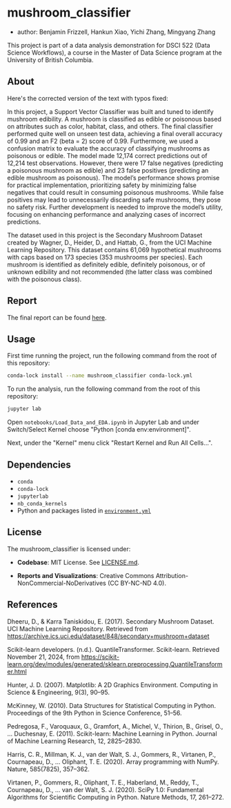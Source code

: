 # mushroom_classifier

-   author: Benjamin Frizzell, Hankun Xiao, Yichi Zhang, Mingyang Zhang

This project is part of a data analysis demonstration for DSCI 522 (Data Science Workflows), a course in the Master of Data Science program at the University of British Columbia.

## About

Here's the corrected version of the text with typos fixed:

In this project, a Support Vector Classifier was built and tuned to identify mushroom edibility. A mushroom is classified as edible or poisonous based on attributes such as color, habitat, class, and others. The final classifier performed quite well on unseen test data, achieving a final overall accuracy of 0.99 and an F2 (beta = 2) score of 0.99. Furthermore, we used a confusion matrix to evaluate the accuracy of classifying mushrooms as poisonous or edible. The model made 12,174 correct predictions out of 12,214 test observations. However, there were 17 false negatives (predicting a poisonous mushroom as edible) and 23 false positives (predicting an edible mushroom as poisonous). The model’s performance shows promise for practical implementation, prioritizing safety by minimizing false negatives that could result in consuming poisonous mushrooms. While false positives may lead to unnecessarily discarding safe mushrooms, they pose no safety risk. Further development is needed to improve the model’s utility, focusing on enhancing performance and analyzing cases of incorrect predictions.

The dataset used in this project is the Secondary Mushroom Dataset created by Wagner, D., Heider, D., and Hattab, G., from the UCI Machine Learning Repository. This dataset contains 61,069 hypothetical mushrooms with caps based on 173 species (353 mushrooms per species). Each mushroom is identified as definitely edible, definitely poisonous, or of unknown edibility and not recommended (the latter class was combined with the poisonous class).

## Report

The final report can be found [here]().

## Usage

First time running the project, run the following command from the root of this repository:

``` bash
conda-lock install --name mushroom_classifier conda-lock.yml
```

To run the analysis, run the following command from the root of this repository:

``` bash
jupyter lab
```

Open `notebooks/Load_Data_and_EDA.ipynb` in Jupyter Lab and under Switch/Select Kernel choose "Python [conda env:environment]".

Next, under the "Kernel" menu click "Restart Kernel and Run All Cells...".

## Dependencies

-   `conda`
-   `conda-lock`
-   `jupyterlab`
-   `nb_conda_kernels`
-   Python and packages listed in [`environment.yml`](environment.yml)

## License

The mushroom_classifier is licensed under:

-   **Codebase**: MIT License. See [LICENSE.md](LICENSE.md).

-   **Reports and Visualizations**: Creative Commons Attribution-NonCommercial-NoDerivatives (CC BY-NC-ND 4.0).

## References

Dheeru, D., & Karra Taniskidou, E. (2017). Secondary Mushroom Dataset. UCI Machine Learning Repository. Retrieved from <https://archive.ics.uci.edu/dataset/848/secondary+mushroom+dataset>

Scikit-learn developers. (n.d.). QuantileTransformer. Scikit-learn. Retrieved November 21, 2024, from <https://scikit-learn.org/dev/modules/generated/sklearn.preprocessing.QuantileTransformer.html>

Hunter, J. D. (2007). Matplotlib: A 2D Graphics Environment. Computing in Science & Engineering, 9(3), 90–95.

McKinney, W. (2010). Data Structures for Statistical Computing in Python. Proceedings of the 9th Python in Science Conference, 51–56.

Pedregosa, F., Varoquaux, G., Gramfort, A., Michel, V., Thirion, B., Grisel, O., … Duchesnay, E. (2011). Scikit-learn: Machine Learning in Python. Journal of Machine Learning Research, 12, 2825–2830.

Harris, C. R., Millman, K. J., van der Walt, S. J., Gommers, R., Virtanen, P., Cournapeau, D., … Oliphant, T. E. (2020). Array programming with NumPy. Nature, 585(7825), 357–362.

Virtanen, P., Gommers, R., Oliphant, T. E., Haberland, M., Reddy, T., Cournapeau, D., … van der Walt, S. J. (2020). SciPy 1.0: Fundamental Algorithms for Scientific Computing in Python. Nature Methods, 17, 261–272.
